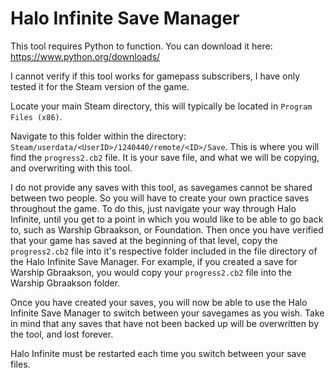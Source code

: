 # Halo Infinite Save Manager

This tool requires Python to function. You can download it here: https://www.python.org/downloads/

I cannot verify if this tool works for gamepass subscribers, I have only tested it for the Steam version of the game.

Locate your main Steam directory, this will typically be located in `Program Files (x86)`.

Navigate to this folder within the directory: `Steam/userdata/<UserID>/1240440/remote/<ID>/Save`. This is where you will find the `progress2.cb2` file. It is your save file, and what we will be copying, and overwriting with this tool.

I do not provide any saves with this tool, as savegames cannot be shared between two people. So you will have to create your own practice saves throughout the game. To do this, just navigate your way through Halo Infinite, until you get to a point in which you would like to be able to go back to, such as Warship Gbraakson, or Foundation. Then once you have verified that your game has saved at the beginning of that level, copy the `progress2.cb2` file into it's respective folder included in the file directory of the Halo Infinite Save Manager. For example, if you created a save for Warship Gbraakson, you would copy your `progress2.cb2` file into the Warship Gbraakson folder.

Once you have created your saves, you will now be able to use the Halo Infinite Save Manager to switch between your savegames as you wish. Take in mind that any saves that have not been backed up will be overwritten by the tool, and lost forever.

Halo Infinite must be restarted each time you switch between your save files.
